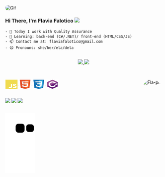<img align="leaft" alt="Gif" height="300" width="1090" style="border-radius:50px;"  src="https://camo.githubusercontent.com/5dc6ee33381917e41fc9c4951799268998f11a9b864399bf79a0842e4f9b194d/68747470733a2f2f692e696d6775722e636f6d2f315a76566b44632e676966">

### Hi There, I'm Flavia Falotico <img src="https://media.giphy.com/media/0TtX2qqpxp3pIafzio/giphy.gif" width="60"> 

    - 🔭 Today I work with Quality Assurance
    - 🌱 Learning: back-end (C#/.NET)/ front-end (HTML/CSS/JS)
    - 📫 Contact me at: flaviafalotico@gmail.com
    - 😄 Pronouns: she/her/ela/dela
 
  ##
 
<div align="center">
  <a href="https://github.com/FlaviaFalotico">
  <img height="180em" src="https://github-readme-stats.vercel.app/api?username=flaviafalotico&show_icons=true&theme=dracula&include_all_commits=true&count_private=true"/>
  <img height="180em" src="https://github-readme-stats.vercel.app/api/top-langs/?username=flaviafalotico&layout=compact&langs_count=7&theme=dracula"/>
</div>
 
  ##
  
<div style="display: inline_block"><br>
  <img align="center" alt="Rafa-Js" height="30" width="40" src="https://raw.githubusercontent.com/devicons/devicon/master/icons/javascript/javascript-plain.svg">
  <img align="center" alt="Rafa-HTML" height="30" width="40" src="https://raw.githubusercontent.com/devicons/devicon/master/icons/html5/html5-original.svg">
  <img align="center" alt="Rafa-CSS" height="30" width="40" src="https://raw.githubusercontent.com/devicons/devicon/master/icons/css3/css3-original.svg">
  <img align="center" alt="Rafa-Csharp" height="30" width="40" src="https://raw.githubusercontent.com/devicons/devicon/master/icons/csharp/csharp-original.svg">
  <img align="right" alt="Fla-pic" height="150" style="border-radius:50px;" src="https://lh3.googleusercontent.com/pw/AM-JKLWkC-S8blo25GKdXxGvMHrfNfYsIT9imMIag7mzETYU5YR5wmIuOVOIswOZlEipkAlj6xSQEsTOknzwqnv0g2lesO4v2pRfqHCLSEn94bFc2D3Fga3tTyfWULWFkWghXlRsDwchi-8_sJh3DC1NuDU=w947-h714-no?authuser=0">
</div>
  
  ##
 
<div> 
  <a href="https://www.instagram.com/flaviafalotico/" target="_blank"><img src="https://img.shields.io/badge/-Instagram-%23E4405F?style=for-the-badge&logo=instagram&logoColor=white" target="_blank"></a>
  <a href = "mailto:flaviafalotico@gmail.com"><img src="https://img.shields.io/badge/-Gmail-%23333?style=for-the-badge&logo=gmail&logoColor=white" target="_blank"></a>
  <a href="https://www.linkedin.com/in/flaviafalotico/" target="_blank"><img src="https://img.shields.io/badge/-LinkedIn-%230077B5?style=for-the-badge&logo=linkedin&logoColor=white" target="_blank"></a> 
</div>
    
  ##
  
 ![snake gif](https://github.com/FlaviaFalotico/FlaviaFalotico/blob/output/github-contribution-grid-snake.svg)
